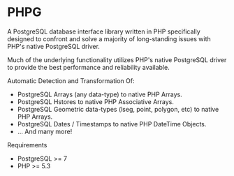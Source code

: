 PHPG
====

A PostgreSQL database interface library written in PHP specifically designed to confront and solve a majority of long-standing issues with PHP's native PostgreSQL driver.

Much of the underlying functionality utilizes PHP's native PostgreSQL driver to provide the best performance and reliability available.

Automatic Detection and Transformation Of:
* PostgreSQL Arrays (any data-type) to native PHP Arrays.
* PostgreSQL Hstores to native PHP Associative Arrays.
* PostgreSQL Geometric data-types (lseg, point, polygon, etc) to native PHP Arrays.
* PostgreSQL Dates / Timestamps to native PHP DateTime Objects.
* ... And many more!

Requirements
* PostgreSQL >= 7
* PHP >= 5.3
